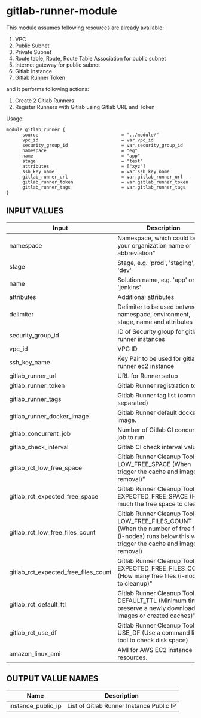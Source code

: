 # gitlab-runner-module

This module assumes following resources are already available:
1. VPC
2. Public Subnet
3. Private Subnet
4. Route table, Route, Route Table Association for public subnet
5. Internet gateway for public subnet
6. Gitlab Instance
7. Gitlab Runner Token

and it performs following actions:
1. Create 2 Gitlab Runners
2. Register Runners with Gitlab using Gitlab URL and Token

Usage:
```
module gitlab_runner {
      source                               = "../module/"
      vpc_id                               = var.vpc_id
      security_group_id                    = var.security_group_id
      namespace                            = "eg"
      name                                 = "app"
      stage                                = "test"
      attributes                           = ["xyz"]
      ssh_key_name                         = var.ssh_key_name
      gitlab_runner_url                    = var.gitlab_runner_url
      gitlab_runner_token                  = var.gitlab_runner_token
      gitlab_runner_tags                   = var.gitlab_runner_tags
}
```

## INPUT VALUES

| Input                                | Description                                                                                                                                           | Type    | Default                  | Required |
| -------------------------------------| ------------------------------------------------------------------------------------------------------------------------------------------------------| --------|--------------------------|----------|
| namespace                            | Namespace, which could be your organization name or abbreviation"                                                                                     | `string`| ""                       | yes      |
| stage                                | Stage, e.g. 'prod', 'staging', 'dev'                                                                                                                  | `string`| ""                       | yes      |
| name                                 | Solution name, e.g. 'app' or 'jenkins'                                                                                                                | `string`| ""                       | yes      |
| attributes                           | Additional attributes                                                                                                                                 | `list`  | `<list>`                 | no       |           
| delimiter                            | Delimiter to be used between namespace, environment, stage, name and attributes                                                                       | `string`| "-"                      | no       |
| security_group_id                    | ID of Security group for gitlab runner instances                                                                                                      | `string`| ""                       | yes      |
| vpc_id                               | VPC ID                                                                                                                                                | `string`| ""                       | yes      |
| ssh_key_name                         | Key Pair to be used for gitlab-runner ec2 instance                                                                                                    | `string`| ""                       | yes      |
| gitlab_runner_url                    | URL for Runner setup                                                                                                                                  | `string`| ""                       | yes      |
| gitlab_runner_token                  | Gitlab Runner registration token                                                                                                                      | `string`| ""                       | yes      |
| gitlab_runner_tags                   | Gitlab Runner tag list (comma separated)                                                                                                              | `string`| ""                       | yes      |
| gitlab_runner_docker_image           | Gitlab Runner default docker image.                                                                                                                   | `string`| `alpine:3.9`             | no       |
| gitlab_concurrent_job                | Number of Gitlab CI concurrent job to run                                                                                                             | `string`| `"4"`                    | no       |
| gitlab_check_interval                | Gitlab CI check interval value                                                                                                                        | `string`| `"0"`                    | no       |
| gitlab_rct_low_free_space            | Gitlab Runner Cleanup Tool - LOW_FREE_SPACE (When trigger the cache and image removal)"                                                               | `string`| `"1G"`                   | no       |
| gitlab_rct_expected_free_space       | Gitlab Runner Cleanup Tool - EXPECTED_FREE_SPACE (How much the free space to cleanup)                                                                 | `string`| `"2G"`                   | no       |
| gitlab_rct_low_free_files_count      | Gitlab Runner Cleanup Tool - LOW_FREE_FILES_COUNT (When the number of free files (i-nodes) runs below this value trigger the cache and image removal) | `number`| `"131072"`               | no       |
| gitlab_rct_expected_free_files_count | Gitlab Runner Cleanup Tool - EXPECTED_FREE_FILES_COUNT (How many free files (i-nodes) to cleanup)"                                                    | `string`| `"262144"`               | no       |
| gitlab_rct_default_ttl               | Gitlab Runner Cleanup Tool - DEFAULT_TTL (Minimum time to preserve a newly downloaded images or created caches)"                                      | `string`| `"1m"`                   | no       |
| gitlab_rct_use_df                    | Gitlab Runner Cleanup Tool - USE_DF (Use a command line df tool to check disk space)                                                                  | `string`| `"1"`                    | no       |
| amazon_linux_ami                     | AMI for AWS EC2 instance resources.                                                                                                                   | `string`| `"ami-0ff8a91507f77f867"`| no       |

## OUTPUT VALUE NAMES

| Name                              | Description                                   | 
| ----------------------------------| ----------------------------------------------| 
| instance_public_ip                | List of Gitlab Runner Instance   Public IP    | 